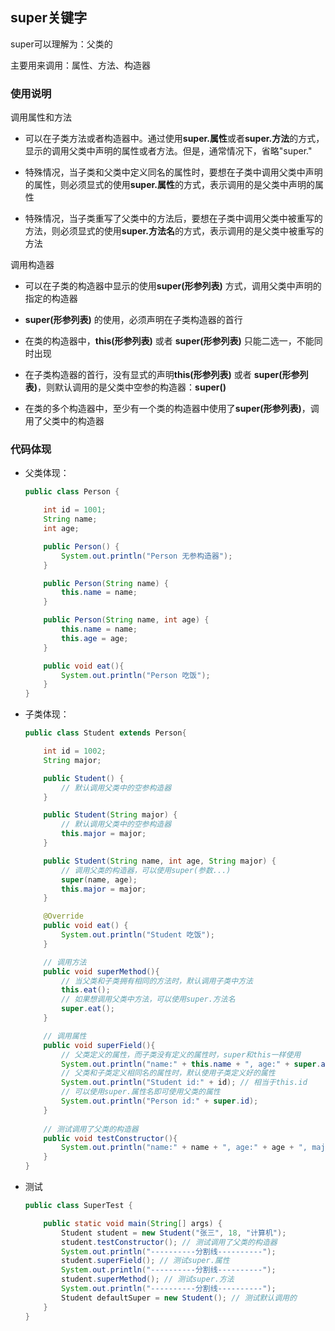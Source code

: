 ## super关键字

super可以理解为：父类的

主要用来调用：属性、方法、构造器



### 使用说明

调用属性和方法

- 可以在子类方法或者构造器中。通过使用**super.属性**或者**super.方法**的方式，显示的调用父类中声明的属性或者方法。但是，通常情况下，省略"super."

- 特殊情况，当子类和父类中定义同名的属性时，要想在子类中调用父类中声明的属性，则必须显式的使用**super.属性**的方式，表示调用的是父类中声明的属性

- 特殊情况，当子类重写了父类中的方法后，要想在子类中调用父类中被重写的方法，则必须显式的使用**super.方法名**的方式，表示调用的是父类中被重写的方法

调用构造器

- 可以在子类的构造器中显示的使用**super(形参列表)** 方式，调用父类中声明的指定的构造器

- **super(形参列表)** 的使用，必须声明在子类构造器的首行

- 在类的构造器中，**this(形参列表)** 或者 **super(形参列表)** 只能二选一，不能同时出现

- 在子类构造器的首行，没有显式的声明**this(形参列表)** 或者 **super(形参列表)**，则默认调用的是父类中空参的构造器：**super()**

- 在类的多个构造器中，至少有一个类的构造器中使用了**super(形参列表)**，调用了父类中的构造器

### 代码体现

- 父类体现：
  
  ```java
  public class Person {
  
      int id = 1001;
      String name;
      int age;
  
      public Person() {
          System.out.println("Person 无参构造器");
      }
  
      public Person(String name) {
          this.name = name;
      }
  
      public Person(String name, int age) {
          this.name = name;
          this.age = age;
      }
  
      public void eat(){
          System.out.println("Person 吃饭");
      }
  }
  ```

- 子类体现：
  
  ```java
  public class Student extends Person{
  
      int id = 1002;
      String major;
  
      public Student() {
          // 默认调用父类中的空参构造器
      }
  
      public Student(String major) {
          // 默认调用父类中的空参构造器
          this.major = major;
      }
  
      public Student(String name, int age, String major) {
          // 调用父类的构造器，可以使用super(参数...)
          super(name, age);
          this.major = major;
      }
  
      @Override
      public void eat() {
          System.out.println("Student 吃饭");
      }
  
      // 调用方法
      public void superMethod(){
          // 当父类和子类拥有相同的方法时，默认调用子类中方法
          this.eat();
          // 如果想调用父类中方法，可以使用super.方法名
          super.eat();
      }
  
      // 调用属性
      public void superField(){
          // 父类定义的属性，而子类没有定义的属性时，super和this一样使用
          System.out.println("name:" + this.name + ", age:" + super.age);
          // 父类和子类定义相同名的属性时，默认使用子类定义好的属性
          System.out.println("Student id:" + id); // 相当于this.id
          // 可以使用super.属性名即可使用父类的属性
          System.out.println("Person id:" + super.id);
      }
      
      // 测试调用了父类的构造器
      public void testConstructor(){
          System.out.println("name:" + name + ", age:" + age + ", major:" + major);
      }
  }
  ```

- 测试
  
  ```java
  public class SuperTest {
  
      public static void main(String[] args) {
          Student student = new Student("张三", 18, "计算机");
          student.testConstructor(); // 测试调用了父类的构造器
          System.out.println("----------分割线----------");
          student.superField(); // 测试super.属性
          System.out.println("----------分割线----------");
          student.superMethod(); // 测试super.方法
          System.out.println("----------分割线----------");
          Student defaultSuper = new Student(); // 测试默认调用的
      }
  }
  ```


